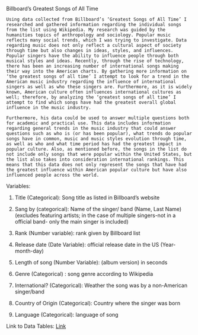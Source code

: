 Billboard’s Greatest Songs of All Time

	Using data collected from Billboard’s ‘Greatest Songs of All Time’ I researched and gathered information regarding the individual songs from the list using Wikipedia. My research was guided by the humanities topics of anthropology and sociology. Popular music reflects many social trends, which I was trying to investigate. Data regarding music does not only reflect a cultural aspect of society through time but also changes in ideas, styles, and influences. Popular singers have the ability to influence people through both musical styles and ideas. Recently, through the rise of technology, there has been an increasing number of international songs making their way into the American charts. By gathering more information on ‘the greatest songs of all time’ I attempt to look for a trend in the American music industry regarding the influence of international singers as well as who these singers are. Furthermore, as it is widely known, American culture often influences international cultures as well; therefore, by analyzing the ‘greatest songs of all time’ I attempt to find which songs have had the greatest overall global influence in the music industry. 

	Furthermore, his data could be used to answer multiple questions both for academic and practical use. This data includes information regarding general trends in the music industry that could answer questions such as who is (or has been popular), what trends do popular songs have in common, music and music styles evolution through time, as well as who and what time period has had the greatest impact in popular culture. Also, as mentioned before, the songs in the list do not include only songs that were popular within the United States, but the list also takes into consideration international rankings. This means that this data does not only represent the songs that have had the greatest influence within American popular culture but have also influenced people across the world. 

Variables:
1. Title (Categorical): Song title as listed in Billboard’s website
2. Sang by (categorical): Name of the singer/ band (Name, Last Name) (excludes featuring artists; in the case of multiple singers-not in a official band- only the main singer is included)
3. Rank (Number variable): rank given by Billboard list
4. Release date (Date Variable): official release date in the US (Year-month-day)
5. Length of song (Number Variable): (album version) in seconds
6. Genre (Categorical) : song genre according to Wikipedia
7. International? (Categorical): Weather the song was by a non-American singer/band

8. Country of Origin (Categorical): Country where the singer was born
9. Language (Categorical): language of song

Link to Data Tables: 
[Link](https://docs.google.com/spreadsheets/d/19oPOw8u87pM0Gg6QPBJmV2FTxYSBbzo6R6lA-tYObwE/edit#gid=1686844037) 
